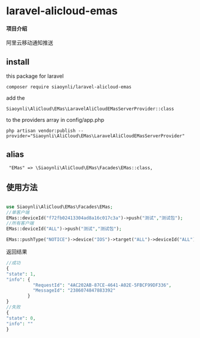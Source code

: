 # laravel-alicloud-emas

#### 项目介绍

阿里云移动通知推送

## install

this package  for laravel

```
composer require siaoynli/laravel-alicloud-emas
```
add the   
```
Siaoynli\AliCloud\EMas\LaravelAliCloudEMasServerProvider::class   
```
to the providers array in config/app.php

```
php artisan vendor:publish --provider="Siaoynli\AliCloud\EMas\LaravelAliCloudEMasServerProvider"
```


## alias

```
 "EMas" => \Siaoynli\AliCloud\EMas\Facades\EMas::class,
```

## 使用方法

```php

use Siaoynli\AliCloud\EMas\Facades\EMas;
//单客户端
EMas::deviceId("f72fb02413304ad8a16c017c3a")->push("测试","测试包");
//所有客户端
EMas::deviceId("ALL")->push("测试","测试包");

EMas::pushType("NOTICE")->device("IOS")->target("ALL")->deviceId("ALL")->push("测试","测试包");
```

返回结果
```php
//成功
{
"state": 1,
"info": {
          "RequestId": "4AC202AB-87CE-4641-A02E-5FBCF99DF336",
          "MessageId": "2386074847883392"
        }
}
//失败
{
"state": 0,
"info": ""
}



```


